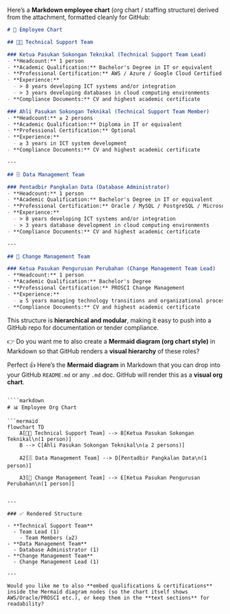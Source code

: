 Here’s a **Markdown employee chart** (org chart / staffing structure) derived from the attachment, formatted cleanly for GitHub:

```markdown
# 📌 Employee Chart

## 👨‍💻 Technical Support Team

### Ketua Pasukan Sokongan Teknikal (Technical Support Team Lead)
- **Headcount:** 1 person  
- **Academic Qualification:** Bachelor's Degree in IT or equivalent  
- **Professional Certification:** AWS / Azure / Google Cloud Certified Developer  
- **Experience:**
  - > 8 years developing ICT systems and/or integration
  - > 3 years developing databases in cloud computing environments  
- **Compliance Documents:** CV and highest academic certificate  

### Ahli Pasukan Sokongan Teknikal (Technical Support Team Member)
- **Headcount:** ≥ 2 persons  
- **Academic Qualification:** Diploma in IT or equivalent  
- **Professional Certification:** Optional  
- **Experience:**
  - ≥ 3 years in ICT system development  
- **Compliance Documents:** CV and highest academic certificate  

---

## 🗄️ Data Management Team

### Pentadbir Pangkalan Data (Database Administrator)
- **Headcount:** 1 person  
- **Academic Qualification:** Bachelor's Degree in IT or equivalent  
- **Professional Certification:** Oracle / MySQL / PostgreSQL / Microsoft SQL Certified  
- **Experience:**
  - > 8 years developing ICT systems and/or integration
  - > 3 years database development in cloud computing environments  
- **Compliance Documents:** CV and highest academic certificate  

---

## 🔄 Change Management Team

### Ketua Pasukan Pengurusan Perubahan (Change Management Team Lead)
- **Headcount:** 1 person  
- **Academic Qualification:** Bachelor's Degree  
- **Professional Certification:** PROSCI Change Management  
- **Experience:**
  - ≥ 5 years managing technology transitions and organizational process change  
- **Compliance Documents:** CV and highest academic certificate  
```

This structure is **hierarchical and modular**, making it easy to push into a GitHub repo for documentation or tender compliance.

👉 Do you want me to also create a **Mermaid diagram (org chart style)** in Markdown so that GitHub renders a **visual hierarchy** of these roles?


Perfect 👍 Here’s the **Mermaid diagram** in Markdown that you can drop into your GitHub `README.md` or any `.md` doc. GitHub will render this as a **visual org chart**.

````

````markdown
# 📊 Employee Org Chart

```mermaid
flowchart TD
    A[👨‍💻 Technical Support Team] --> B[Ketua Pasukan Sokongan Teknikal\n(1 person)]
    B --> C[Ahli Pasukan Sokongan Teknikal\n(≥ 2 persons)]

    A2[🗄️ Data Management Team] --> D[Pentadbir Pangkalan Data\n(1 person)]

    A3[🔄 Change Management Team] --> E[Ketua Pasukan Pengurusan Perubahan\n(1 person)]
````

```

---

### ✅ Rendered Structure

- **Technical Support Team**
  - Team Lead (1)
    - Team Members (≥2)
- **Data Management Team**
  - Database Administrator (1)
- **Change Management Team**
  - Change Management Lead (1)

---

Would you like me to also **embed qualifications & certifications** inside the Mermaid diagram nodes (so the chart itself shows AWS/Oracle/PROSCI etc.), or keep them in the **text sections** for readability?
```
